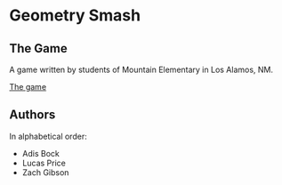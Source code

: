 # Geometry Smash

## The Game

A game written by students of Mountain Elementary in Los Alamos, NM.

[The game](game.html)

## Authors

In alphabetical order:

- Adis Bock
- Lucas Price
- Zach Gibson
